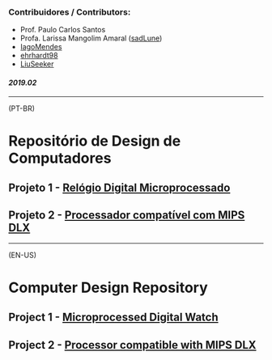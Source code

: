 
### Contribuidores / Contributors:

- Prof. Paulo Carlos Santos
- Profa. Larissa Mangolim Amaral ([sadLune](https://github.com/sadLune))
- [IagoMendes](https://github.com/IagoMendes)
- [ehrhardt98](https://github.com/ehrhardt98)
- [LiuSeeker](https://github.com/LiuSeeker)

#### *2019.02*
----

(PT-BR)

# Repositório de Design de Computadores


## Projeto 1 - [Relógio Digital Microprocessado](https://github.com/LiuSeeker/Projetos-de-Design-de-Computadores/tree/master/Relogio)


## Projeto 2 - [Processador compatível com MIPS DLX](https://github.com/LiuSeeker/Projetos-de-Design-de-Computadores/tree/master/Mips)
---

(EN-US)

# Computer Design Repository

## Project 1 - [Microprocessed Digital Watch](https://github.com/LiuSeeker/Projetos-de-Design-de-Computadores/tree/master/Relogio)

## Project 2 - [Processor compatible with MIPS DLX](https://github.com/LiuSeeker/Projetos-de-Design-de-Computadores/tree/master/Mips)
